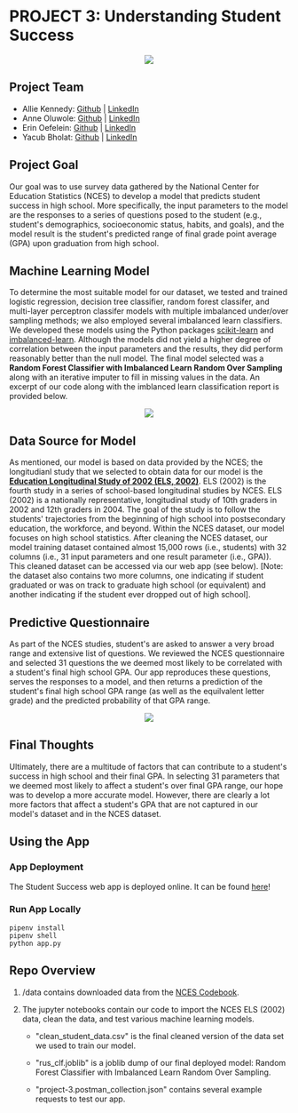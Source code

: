 # PROJECT 3: Understanding Student Success

<p align="center"> <img src= "/static/img/hero-bg.jpg"> </p>

## Project Team
* Allie Kennedy: [Github](https://github.com/akkheyy) | [LinkedIn](https://www.linkedin.com/in/allie-kennedy-ak/)
* Anne Oluwole: [Github](https://github.com/oluwa714) | [LinkedIn](https://www.linkedin.com/in/anne-oluwole-59666254/)
* Erin Oefelein: [Github](https://github.com/eoefelein) | [LinkedIn](https://www.linkedin.com/in/erin-oefelein-3105a878/)
* Yacub Bholat: [Github](https://github.com/ybacoder) | [LinkedIn](https://www.linkedin.com/in/ybholat/)

## Project Goal

Our goal was to use survey data gathered by the National Center for Education Statistics (NCES) to develop a model that predicts student success in high school. More specifically, the input parameters to the model are the responses to a series of questions posed to the student (e.g., student's demographics, socioeconomic status, habits, and goals), and the model result is the student's predicted range of final grade point average (GPA) upon graduation from high school.

## Machine Learning Model

To determine the most suitable model for our dataset, we tested and trained logistic regression, decision tree classifier, random forest classifer, and multi-layer perceptron classifer models with multiple imbalanced under/over sampling methods; we also employed several imbalanced learn classifiers. We developed these models using the Python packages [scikit-learn](https://scikit-learn.org/stable/index.html) and [imbalanced-learn](https://imbalanced-learn.readthedocs.io/en/stable/). Although the models did not yield a higher degree of correlation between the input parameters and the results, they did perform reasonably better than the null model. The final model selected was a **Random Forest Classifier with Imbalanced Learn Random Over Sampling** along with an iterative imputer to fill in missing values in the data. An excerpt of our code along with the imblanced learn classification report is provided below.

<p align="center"> <img src= "/static/img/model.png"> </p>

## Data Source for Model

As mentioned, our model is based on data provided by the NCES; the longitudianl study that we selected to obtain data for our model is the **[Education Longitudinal Study of 2002 (ELS, 2002)](https://nces.ed.gov/surveys/els2002/)**. ELS (2002) is the fourth study in a series of school-based longitudinal studies by NCES. ELS (2002) is a nationally representative, longitudinal study of 10th graders in 2002 and 12th graders in 2004. The goal of the study is to follow the students' trajectories from the beginning of high school into postsecondary education, the workforce, and beyond. Within the NCES dataset, our model focuses on high school statistics. After cleaning the NCES dataset, our model training dataset contained almost 15,000 rows (i.e., students) with 32 columns (i.e., 31 input parameters and one result parameter (i.e., GPA)). This cleaned dataset can be accessed via our web app (see below). [Note: the dataset also contains two more columns, one indicating if student graduated or was on track to graduate high school (or equivalent) and another indicating if the student ever dropped out of high school].

## Predictive Questionnaire

As part of the NCES studies, student's are asked to answer a very broad range and extensive list of questions. We reviewed the NCES questionnaire and selected 31 questions the we deemed most likely to be correlated with a student's final high school GPA. Our app reproduces these questions, serves the responses to a model, and then returns a prediction of the student's final high school GPA range (as well as the equilvalent letter grade) and the predicted probability of that GPA range.

<p align="center"> <img src="https://media.giphy.com/media/MAoXnyKgffhB7VdPek/giphy.gif"> </p>

## Final Thoughts

Ultimately, there are a multitude of factors that can contribute to a student's success in high school and their final GPA. In selecting 31 parameters that we deemed most likely to affect a student's over final GPA range, our hope was to develop a more accurate model. However, there are clearly a lot more factors that affect a student's GPA that are not captured in our model's dataset and in the NCES dataset.

## Using the App

### App Deployment

The Student Success web app is deployed online. It can be found [here](https://student-success-owz2yc537q-uc.a.run.app/)!

### Run App Locally

`pipenv install`  
`pipenv shell`  
`python app.py`  

## Repo Overview

1. /data contains downloaded data from the [NCES Codebook](https://nces.ed.gov/onlinecodebook).

2. The jupyter notebooks contain our code to import the NCES ELS (2002) data, clean the data, and test various machine learning models.
   - "clean_student_data.csv" is the final cleaned version of the data set we used to train our model.

   - "rus_clf.joblib" is a joblib dump of our final deployed model: Random Forest Classifier with Imbalanced Learn Random Over Sampling.

   - "project-3.postman_collection.json" contains several example requests to test our app.
